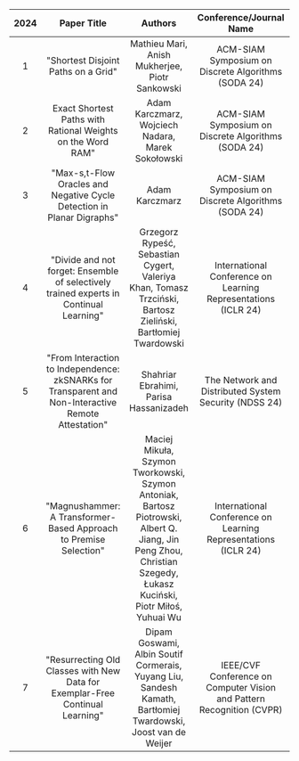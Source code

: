 | 2024 | Paper Title | Authors |                    Conference/Journal Name                     | Paper Link |                Code Link                |
|:----:|:---:|:---:|:--------------------------------------------------------------:|:---:|:---------------------------------------:|
|  1   | "Shortest Disjoint Paths on a Grid" | Mathieu Mari, Anish Mukherjee, Piotr Sankowski |      ACM-SIAM Symposium on Discrete Algorithms (SODA 24)       |
|  2   | Exact Shortest Paths with Rational Weights on the Word RAM" | Adam Karczmarz, Wojciech Nadara, Marek Sokołowski |      ACM-SIAM Symposium on Discrete Algorithms (SODA 24)       | [Link](https://arxiv.org/abs/2311.03321) |
|  3   | "Max-s,t-Flow Oracles and Negative Cycle Detection in Planar Digraphs" | Adam Karczmarz |      ACM-SIAM Symposium on Discrete Algorithms (SODA 24)       | [Link](https://arxiv.org/abs/2311.01094) |
|  4   | "Divide and not forget: Ensemble of selectively trained experts in Continual Learning" | Grzegorz Rypeść, Sebastian Cygert, Valeriya Khan, Tomasz Trzciński, Bartosz Zieliński, Bartłomiej Twardowski | International Conference on Learning Representations (ICLR 24) | [Link](https://arxiv.org/abs/2401.10191) | [Link](https://github.com/grypesc/SEED) |
|  5   | "From Interaction to Independence: zkSNARKs for Transparent and Non-Interactive Remote Attestation" | Shahriar Ebrahimi, Parisa Hassanizadeh | The Network and Distributed System Security (NDSS 24) | [Link](https://www.ndss-symposium.org/wp-content/uploads/2024-815-paper.pdf) | [Link](https://github.com/zero-savvy/zk-remote-attestation) | 
|  6   | "Magnushammer: A Transformer-Based Approach to Premise Selection" | Maciej Mikuła, Szymon Tworkowski, Szymon Antoniak, Bartosz Piotrowski, Albert Q. Jiang, Jin Peng Zhou, Christian Szegedy, Łukasz Kuciński, Piotr Miłoś, Yuhuai Wu | International Conference on Learning Representations (ICLR 24) | [Link](https://arxiv.org/abs/2303.04488) |
|  7   | "Resurrecting Old Classes with New Data for Exemplar-Free Continual Learning" |Dipam Goswami, Albin Soutif Cormerais, Yuyang Liu, Sandesh Kamath, Bartłomiej Twardowski, Joost van de Weijer | IEEE/CVF Conference on Computer Vision and Pattern Recognition (CVPR) |  |

